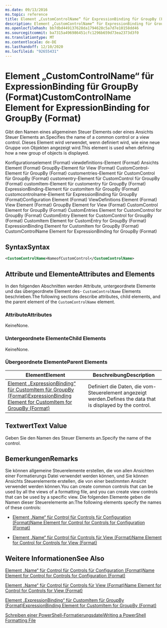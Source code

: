 ```yaml
---
ms.date: 09/13/2016
ms.topic: reference
title: Element „CustomControlName“ für ExpressionBinding für GroupBy (Format)
description: Element „CustomControlName“ für ExpressionBinding für GroupBy (Format)
ms.openlocfilehash: bb7dbd449137628da1794628c5a7d7e10158dd46
ms.sourcegitcommit: ba7315a496986451cfc1296b659d73ea2373d3f0
ms.translationtype: MT
ms.contentlocale: de-DE
ms.lasthandoff: 12/10/2020
ms.locfileid: "92655431"
---
```

# <a name="customcontrolname-element-for-expressionbinding-for-groupby-format"></a><span data-ttu-id="d5b63-103">Element „CustomControlName“ für ExpressionBinding für GroupBy (Format)</span><span class="sxs-lookup"><span data-stu-id="d5b63-103">CustomControlName Element for ExpressionBinding for GroupBy (Format)</span></span>

<span data-ttu-id="d5b63-104">Gibt den Namen eines allgemeinen Steuer Elements oder eines Ansichts Steuer Elements an.</span><span class="sxs-lookup"><span data-stu-id="d5b63-104">Specifies the name of a common control or a view control.</span></span> <span data-ttu-id="d5b63-105">Dieses Element wird verwendet, wenn definiert wird, wie eine neue Gruppe von Objekten angezeigt wird.</span><span class="sxs-lookup"><span data-stu-id="d5b63-105">This element is used when defining how a new group of objects is displayed.</span></span>

<span data-ttu-id="d5b63-106">Konfigurationselement (Format) viewdefinitions-Element (Format) Ansichts Element (Format) GroupBy-Element für View (Format) CustomControl-Element für GroupBy (Format) customentries-Element für CustomControl für GroupBy (Format) customentry-Element für CustomControl für GroupBy (Format) customItem-Element für customentry für GroupBy (Format) ExpressionBinding-Element für customItem für GroupBy (Format) customcontrolname-Element für ExpressionBinding für GroupBy (Format)</span><span class="sxs-lookup"><span data-stu-id="d5b63-106">Configuration Element (Format) ViewDefinitions Element (Format) View Element (Format) GroupBy Element for View (Format) CustomControl Element for GroupBy (Format) CustomEntries Element for CustomControl for GroupBy (Format) CustomEntry Element for CustomControl for GroupBy (Format) CustomItem Element for CustomEntry for GroupBy (Format) ExpressionBinding Element for CustomItem for GroupBy (Format) CustomControlName Element for ExpressionBinding for GroupBy (Format)</span></span>

## <a name="syntax"></a><span data-ttu-id="d5b63-107">Syntax</span><span class="sxs-lookup"><span data-stu-id="d5b63-107">Syntax</span></span>

```xml
<CustomControlName>NameofCustomControl</CustomControlName>
```

## <a name="attributes-and-elements"></a><span data-ttu-id="d5b63-108">Attribute und Elemente</span><span class="sxs-lookup"><span data-stu-id="d5b63-108">Attributes and Elements</span></span>

<span data-ttu-id="d5b63-109">In den folgenden Abschnitten werden Attribute, untergeordnete Elemente und das übergeordnete Element des- `CustomControlName` Elements beschrieben.</span><span class="sxs-lookup"><span data-stu-id="d5b63-109">The following sections describe attributes, child elements, and the parent element of the `CustomControlName` element.</span></span>

### <a name="attributes"></a><span data-ttu-id="d5b63-110">Attribute</span><span class="sxs-lookup"><span data-stu-id="d5b63-110">Attributes</span></span>

<span data-ttu-id="d5b63-111">Keine</span><span class="sxs-lookup"><span data-stu-id="d5b63-111">None.</span></span>

### <a name="child-elements"></a><span data-ttu-id="d5b63-112">Untergeordnete Elemente</span><span class="sxs-lookup"><span data-stu-id="d5b63-112">Child Elements</span></span>

<span data-ttu-id="d5b63-113">Keine</span><span class="sxs-lookup"><span data-stu-id="d5b63-113">None.</span></span>

### <a name="parent-elements"></a><span data-ttu-id="d5b63-114">Übergeordnete Elemente</span><span class="sxs-lookup"><span data-stu-id="d5b63-114">Parent Elements</span></span>

|<span data-ttu-id="d5b63-115">Element</span><span class="sxs-lookup"><span data-stu-id="d5b63-115">Element</span></span>|<span data-ttu-id="d5b63-116">Beschreibung</span><span class="sxs-lookup"><span data-stu-id="d5b63-116">Description</span></span>|
|-------------|-----------------|
|[<span data-ttu-id="d5b63-117">Element „ExpressionBinding“ für CustomItem für GroupBy (Format)</span><span class="sxs-lookup"><span data-stu-id="d5b63-117">ExpressionBinding Element for CustomItem for GroupBy (Format)</span></span>](./expressionbinding-element-for-customitem-for-groupby-format.md)|<span data-ttu-id="d5b63-118">Definiert die Daten, die vom-Steuerelement angezeigt werden.</span><span class="sxs-lookup"><span data-stu-id="d5b63-118">Defines the data that is displayed by the control.</span></span>|

## <a name="text-value"></a><span data-ttu-id="d5b63-119">Textwert</span><span class="sxs-lookup"><span data-stu-id="d5b63-119">Text Value</span></span>

<span data-ttu-id="d5b63-120">Geben Sie den Namen des Steuer Elements an.</span><span class="sxs-lookup"><span data-stu-id="d5b63-120">Specify the name of the control.</span></span>

## <a name="remarks"></a><span data-ttu-id="d5b63-121">Bemerkungen</span><span class="sxs-lookup"><span data-stu-id="d5b63-121">Remarks</span></span>

<span data-ttu-id="d5b63-122">Sie können allgemeine Steuerelemente erstellen, die von allen Ansichten einer Formatierungs Datei verwendet werden können, und Sie können Ansichts Steuerelemente erstellen, die von einer bestimmten Ansicht verwendet werden können.</span><span class="sxs-lookup"><span data-stu-id="d5b63-122">You can create common controls that can be used by all the views of a formatting file, and you can create view controls that can be used by a specific view.</span></span> <span data-ttu-id="d5b63-123">Die folgenden Elemente geben die Namen dieser Steuerelemente an:</span><span class="sxs-lookup"><span data-stu-id="d5b63-123">The following elements specify the names of these controls:</span></span>

- [<span data-ttu-id="d5b63-124">Element „Name“ für Control für Controls für Configuration (Format)</span><span class="sxs-lookup"><span data-stu-id="d5b63-124">Name Element for Control for Controls for Configuration (Format)</span></span>](./name-element-for-control-for-controls-for-configuration-format.md)

- [<span data-ttu-id="d5b63-125">Element „Name“ für Control für Controls für View (Format)</span><span class="sxs-lookup"><span data-stu-id="d5b63-125">Name Element for Control for Controls for View (Format)</span></span>](./name-element-for-control-for-controls-for-view-format.md)

## <a name="see-also"></a><span data-ttu-id="d5b63-126">Weitere Informationen</span><span class="sxs-lookup"><span data-stu-id="d5b63-126">See Also</span></span>

[<span data-ttu-id="d5b63-127">Element „Name“ für Control für Controls für Configuration (Format)</span><span class="sxs-lookup"><span data-stu-id="d5b63-127">Name Element for Control for Controls for Configuration (Format)</span></span>](./name-element-for-control-for-controls-for-configuration-format.md)

[<span data-ttu-id="d5b63-128">Element „Name“ für Control für Controls für View (Format)</span><span class="sxs-lookup"><span data-stu-id="d5b63-128">Name Element for Control for Controls for View (Format)</span></span>](./name-element-for-control-for-controls-for-view-format.md)

[<span data-ttu-id="d5b63-129">Element „ExpressionBinding“ für CustomItem für GroupBy (Format)</span><span class="sxs-lookup"><span data-stu-id="d5b63-129">ExpressionBinding Element for CustomItem for GroupBy (Format)</span></span>](./expressionbinding-element-for-customitem-for-groupby-format.md)

[<span data-ttu-id="d5b63-130">Schreiben einer PowerShell-Formatierungsdatei</span><span class="sxs-lookup"><span data-stu-id="d5b63-130">Writing a PowerShell Formatting File</span></span>](./writing-a-powershell-formatting-file.md)
